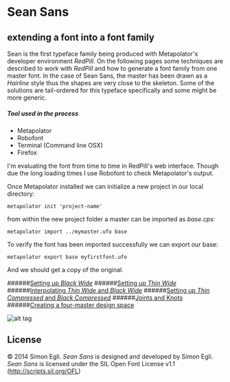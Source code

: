 Sean Sans
====


## extending a font into a font family

Sean is the first typeface family being produced with Metapolator's developer environment *RedPill*. 
On the following pages some techniques are described to work with *RedPill* and how to generate a font family from one master font. In the case of Sean Sans, the master has been drawn as a *Hairline* style thus the shapes are very close to the skeleton. Some of the solutions are tail-ordered for this typeface specifically and some might be more generic.

##### Tool used in the process
- Metapolator
- Robofont
- Terminal (Command line OSX)
- Firefox

I'm evaluating the font from time to time in RedPill's web interface. Though due the long loading times I use Robofont to check Metapolator's output.

Once Metapolator installed we can initialize a new project in our local directory:

	metapolator init 'project-name'

from within the new project folder a master can be imported as *base.cps*:

	metapolator import ../mymaster.ufo base	
	
To verify the font has been imported successfully we can export our base:

	metapolator export base myfirstfont.ufo	

And we should get a copy of the original.



######[Setting up *Black Wide*](https://github.com/metapolator/sean/blob/master/notes/blackwide.md)
######[Setting up *Thin Wide*](https://github.com/metapolator/sean/blob/master/notes/thinwide.md)
######[Interpolating *Thin Wide* and *Black Wide*](https://github.com/metapolator/sean/blob/master/notes/interpolating.md)
######[Setting up *Thin Compressed* and *Black Compressed*](https://github.com/metapolator/sean/blob/master/notes/thincompressed.md)
######[Joints and Knots](https://github.com/metapolator/sean/blob/master/notes/knots.md)
######[Creating a four-master design space](https://github.com/metapolator/sean/blob/master/notes/stepping.md)

![alt tag](https://raw.githubusercontent.com/metapolator/sean/325e84da9f1dc7b098bcbaa05c8edc651013f73e/sean.png)


## License
© 2014 Simon Egli. *Sean Sans* is designed and developed by Simon Egli. 
*Sean Sans* is licensed under the SIL Open Font License v1.1 (<http://scripts.sil.org/OFL>)


